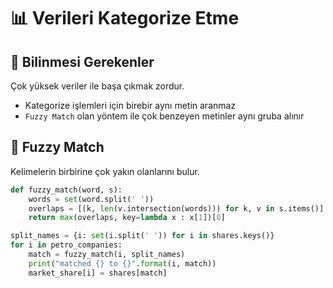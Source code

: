 # 📊 Verileri Kategorize Etme

## 🔰 Bilinmesi Gerekenler

Çok yüksek veriler ile başa çıkmak zordur.

* Kategorize işlemleri için birebir aynı metin aranmaz
* `Fuzzy Match` olan yöntem ile çok benzeyen metinler aynı gruba alınır

## 🥴 Fuzzy Match

Kelimelerin birbirine çok yakın olanlarını bulur.

```python
def fuzzy_match(word, s):
    words = set(word.split(' '))
    overlaps = [(k, len(v.intersection(words))) for k, v in s.items()]
    return max(overlaps, key=lambda x : x[1])[0]
```

```python
split_names = {i: set(i.split(' ')) for i in shares.keys()}
for i in petro_companies:
    match = fuzzy_match(i, split_names)
    print("matched {} to {}".format(i, match))
    market_share[i] = shares[match]
```

